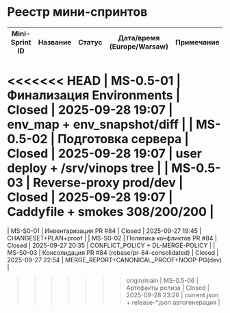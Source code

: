 # Реестр мини-спринтов

| Mini-Sprint ID | Название | Статус | Дата/время (Europe/Warsaw) | Примечание |
| -------------- | -------- | ------ | --------------------------- | ---------- |
<<<<<<< HEAD
| MS-0.5-01 | Финализация Environments | Closed | 2025-09-28 19:07 | env_map + env_snapshot/diff |
| MS-0.5-02 | Подготовка сервера | Closed | 2025-09-28 19:07 | user deploy + /srv/vinops tree |
| MS-0.5-03 | Reverse-proxy prod/dev | Closed | 2025-09-28 19:07 | Caddyfile + smokes 308/200/200 |
=======
| MS-S0-01 | Инвентаризация PR #84 | Closed | 2025-09-27 19:45 | CHANGESET+PLAN+proof |
| MS-S0-02 | Политика конфликтов PR #84 | Closed | 2025-09-27 20:35 | CONFLICT_POLICY + DL-MERGE-POLICY |
| MS-S0-03 | Консолидация PR #84 (rebase/pr-84-consolidated) | Closed | 2025-09-27 22:54 | MERGE_REPORT+CANONICAL_PROOF+NOOP-PG(dev) |
>>>>>>> origin/main
| MS-0.5-06 | Артефакты релиза | Closed | 2025-09-28 23:26 | current.json + release-*.json автогенерация |
